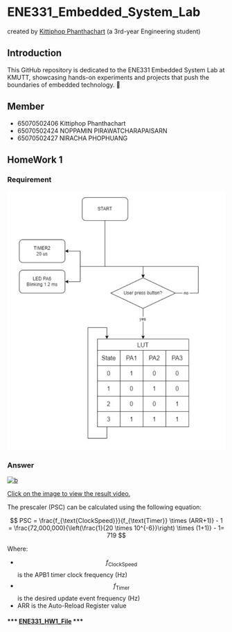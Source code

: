 # ENE331_Embedded_System_Lab
created by [Kittiphop Phanthachart](https://bento.me/mac-kittiphop) (a 3rd-year Engineering student)

## Introduction

This GitHub repository is dedicated to the ENE331 Embedded System Lab at KMUTT, showcasing hands-on experiments and projects that push the boundaries of embedded technology. 🚀


## Member
- 65070502406 Kittiphop Phanthachart
- 65070502424 NOPPAMIN  PIRAWATCHARAPAISARN	
- 65070502427 NIRACHA   PHOPHUANG


## HomeWork 1

### Requirement 
![a](https://github.com/XACKIES/ENE331_Embedded_System_Lab/blob/main/Doc/Screenshot%202025-03-25%20095710.png)

### Answer
[![b](https://github.com/XACKIES/ENE331_Embedded_System_Lab/blob/main/Doc/IMG_20250324_170548.jpg)](https://youtube.com/shorts/8QRXl6i8fDg?feature=share)

[Click on the image to view the result video.](https://youtube.com/shorts/8QRXl6i8fDg?feature=share)



The prescaler (PSC) can be calculated using the following equation:

$$
PSC = \frac{f_{\text{ClockSpeed}}}{f_{\text{Timer}} \times (ARR+1)} - 1 = \frac{72,000,000}{\left(\frac{1}{20 \times 10^{-6}}\right) \times (1+1)} - 1= 719
$$



Where:  
- $$f_{\text{ClockSpeed}}$$ is the APB1 timer clock frequency (Hz)  
- $$f_{\text{Timer}}$$ is the desired update event frequency (Hz)  
-  ARR   is the Auto-Reload Register value  

#### *** [ENE331_HW1_File](https://github.com/XACKIES/ENE331_Embedded_System_Lab/tree/main/HW1) ***
